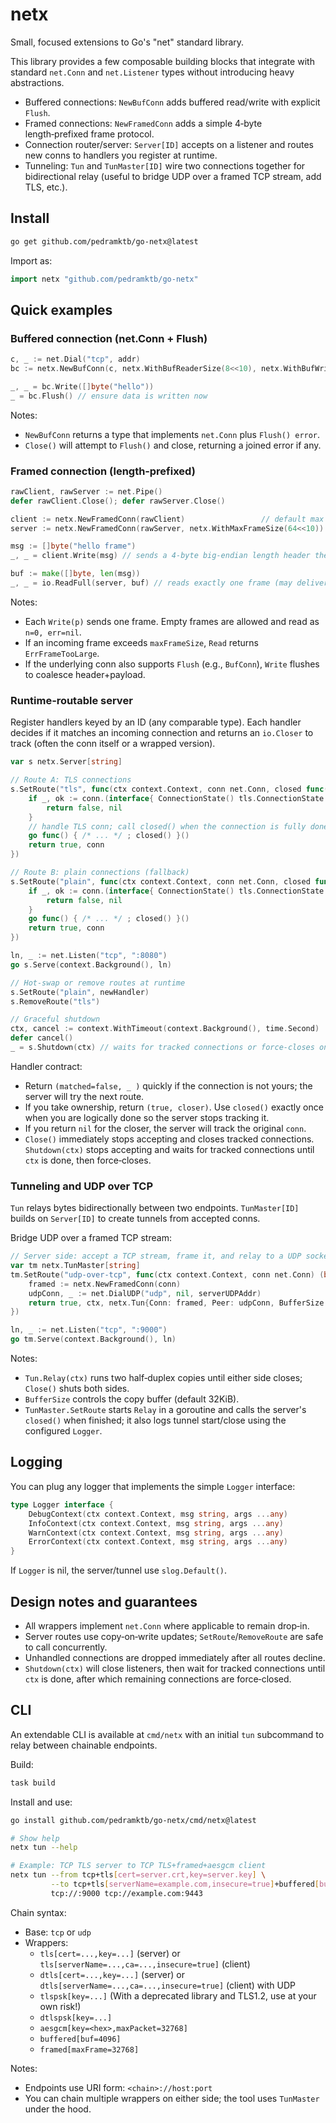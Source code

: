 # netx

Small, focused extensions to Go's "net" standard library.

This library provides a few composable building blocks that integrate with standard `net.Conn` and `net.Listener` types without introducing heavy abstractions.

- Buffered connections: `NewBufConn` adds buffered read/write with explicit `Flush`.
- Framed connections: `NewFramedConn` adds a simple 4‑byte length‑prefixed frame protocol.
- Connection router/server: `Server[ID]` accepts on a listener and routes new conns to handlers you register at runtime.
- Tunneling: `Tun` and `TunMaster[ID]` wire two connections together for bidirectional relay (useful to bridge UDP over a framed TCP stream, add TLS, etc.).

## Install

```bash
go get github.com/pedramktb/go-netx@latest
```

Import as:

```go
import netx "github.com/pedramktb/go-netx"
```

## Quick examples

### Buffered connection (net.Conn + Flush)

```go
c, _ := net.Dial("tcp", addr)
bc := netx.NewBufConn(c, netx.WithBufReaderSize(8<<10), netx.WithBufWriterSize(8<<10))

_, _ = bc.Write([]byte("hello"))
_ = bc.Flush() // ensure data is written now
```

Notes:

- `NewBufConn` returns a type that implements `net.Conn` plus `Flush() error`.
- `Close()` will attempt to `Flush()` and close, returning a joined error if any.

### Framed connection (length‑prefixed)

```go
rawClient, rawServer := net.Pipe()
defer rawClient.Close(); defer rawServer.Close()

client := netx.NewFramedConn(rawClient)                 // default max frame size 32KiB
server := netx.NewFramedConn(rawServer, netx.WithMaxFrameSize(64<<10))

msg := []byte("hello frame")
_, _ = client.Write(msg) // sends a 4‑byte big‑endian length header then payload

buf := make([]byte, len(msg))
_, _ = io.ReadFull(server, buf) // reads exactly one frame (may deliver across multiple Read calls)
```

Notes:

- Each `Write(p)` sends one frame. Empty frames are allowed and read as `n=0, err=nil`.
- If an incoming frame exceeds `maxFrameSize`, `Read` returns `ErrFrameTooLarge`.
- If the underlying conn also supports `Flush` (e.g., `BufConn`), `Write` flushes to coalesce header+payload.

### Runtime‑routable server

Register handlers keyed by an ID (any comparable type). Each handler decides if it matches an incoming connection and returns an `io.Closer` to track (often the conn itself or a wrapped version).

```go
var s netx.Server[string]

// Route A: TLS connections
s.SetRoute("tls", func(ctx context.Context, conn net.Conn, closed func()) (bool, io.Closer) {
	if _, ok := conn.(interface{ ConnectionState() tls.ConnectionState }); !ok {
		return false, nil
	}
	// handle TLS conn; call closed() when the connection is fully done
	go func() { /* ... */ ; closed() }()
	return true, conn
})

// Route B: plain connections (fallback)
s.SetRoute("plain", func(ctx context.Context, conn net.Conn, closed func()) (bool, io.Closer) {
	if _, ok := conn.(interface{ ConnectionState() tls.ConnectionState }); ok {
		return false, nil
	}
	go func() { /* ... */ ; closed() }()
	return true, conn
})

ln, _ := net.Listen("tcp", ":8080")
go s.Serve(context.Background(), ln)

// Hot‑swap or remove routes at runtime
s.SetRoute("plain", newHandler)
s.RemoveRoute("tls")

// Graceful shutdown
ctx, cancel := context.WithTimeout(context.Background(), time.Second)
defer cancel()
_ = s.Shutdown(ctx) // waits for tracked connections or force‑closes on deadline
```

Handler contract:

- Return `(matched=false, _ )` quickly if the connection is not yours; the server will try the next route.
- If you take ownership, return `(true, closer)`. Use `closed()` exactly once when you are logically done so the server stops tracking it.
- If you return `nil` for the closer, the server will track the original `conn`.
- `Close()` immediately stops accepting and closes tracked connections. `Shutdown(ctx)` stops accepting and waits for tracked connections until `ctx` is done, then force‑closes.

### Tunneling and UDP over TCP

`Tun` relays bytes bidirectionally between two endpoints. `TunMaster[ID]` builds on `Server[ID]` to create tunnels from accepted conns.

Bridge UDP over a framed TCP stream:

```go
// Server side: accept a TCP stream, frame it, and relay to a UDP socket
var tm netx.TunMaster[string]
tm.SetRoute("udp-over-tcp", func(ctx context.Context, conn net.Conn) (bool, context.Context, netx.Tun) {
	framed := netx.NewFramedConn(conn)
	udpConn, _ := net.DialUDP("udp", nil, serverUDPAddr)
	return true, ctx, netx.Tun{Conn: framed, Peer: udpConn, BufferSize: 64 << 10}
})

ln, _ := net.Listen("tcp", ":9000")
go tm.Serve(context.Background(), ln)
```

Notes:

- `Tun.Relay(ctx)` runs two half‑duplex copies until either side closes; `Close()` shuts both sides.
- `BufferSize` controls the copy buffer (default 32KiB).
- `TunMaster.SetRoute` starts `Relay` in a goroutine and calls the server's `closed()` when finished; it also logs tunnel start/close using the configured `Logger`.

## Logging

You can plug any logger that implements the simple `Logger` interface:

```go
type Logger interface {
	DebugContext(ctx context.Context, msg string, args ...any)
	InfoContext(ctx context.Context, msg string, args ...any)
	WarnContext(ctx context.Context, msg string, args ...any)
	ErrorContext(ctx context.Context, msg string, args ...any)
}
```

If `Logger` is nil, the server/tunnel use `slog.Default()`.

## Design notes and guarantees

- All wrappers implement `net.Conn` where applicable to remain drop‑in.
- Server routes use copy‑on‑write updates; `SetRoute`/`RemoveRoute` are safe to call concurrently.
- Unhandled connections are dropped immediately after all routes decline.
- `Shutdown(ctx)` will close listeners, then wait for tracked connections until `ctx` is done, after which remaining connections are force‑closed.

## CLI

An extendable CLI is available at `cmd/netx` with an initial `tun` subcommand to relay between chainable endpoints.

Build:

```bash
task build
```

Install and use:

```bash
go install github.com/pedramktb/go-netx/cmd/netx@latest

# Show help
netx tun --help

# Example: TCP TLS server to TCP TLS+framed+aesgcm client
netx tun --from tcp+tls[cert=server.crt,key=server.key] \
		 --to tcp+tls[serverName=example.com,insecure=true]+buffered[buf=8192]+framed[maxFrame=4096]+aesgcm[key=00112233445566778899aabbccddeeff] \
		 tcp://:9000 tcp://example.com:9443
```

Chain syntax:

- Base: `tcp` or `udp`
- Wrappers:
  - `tls[cert=...,key=...]` (server) or `tls[serverName=...,ca=...,insecure=true]` (client)
  - `dtls[cert=...,key=...]` (server) or `dtls[serverName=...,ca=...,insecure=true]` (client) with UDP
  - `tlspsk[key=...]` (With a deprecated library and TLS1.2, use at your own risk!)
  - `dtlspsk[key=...]`
  - `aesgcm[key=<hex>,maxPacket=32768]`
  - `buffered[buf=4096]`
  - `framed[maxFrame=32768]`

Notes:

- Endpoints use URI form: `<chain>://host:port`
- You can chain multiple wrappers on either side; the tool uses `TunMaster` under the hood.
